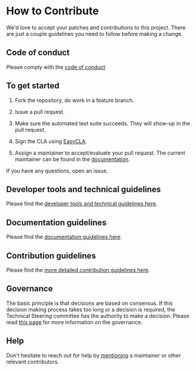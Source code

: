 <!--
SPDX-FileCopyrightText: Contributors to the GXF project

SPDX-License-Identifier: Apache-2.0
-->

# How to Contribute

We'd love to accept your patches and contributions to this project. There are just a couple guidelines you need to follow before making a change.

## Code of conduct

Please comply with the [code of conduct](https://documentation.gxf.lfenergy.org/Opensourcecommunity/Code-of-conduct.html) 

## To get started

1. Fork the repository, do work in a feature branch.

2. Issue a pull request.

3. Make sure the automated test suite succeeds. They will show-up in the pull request.

4. Sign the CLA using [EasyCLA](https://easycla.lfx.linuxfoundation.org/).

5. Assign a maintainer to accept/evaluate your pull request. The current maintainer can be found in the [documentation](https://documentation.gxf.lfenergy.org/Opensourcecommunity/Governance.html).

If you have any questions, open an issue.

## Developer tools and technical guidelines

Please find the [developer tools and technical guidelines here](https://documentation.gxf.lfenergy.org/Opensourcecommunity/ToolsguidelinesCI.html).

## Documentation guidelines

Please find the [documentation guidelines here](https://documentation.gxf.lfenergy.org/Opensourcecommunity/Contributing-to-documentation.html).

## Contribution guidelines

Please find the [more detailed contribution guidelines here](https://documentation.gxf.lfenergy.org/Opensourcecommunity/Contributing-to-the-code.html).

## Governance 

The basic principle is that decisions are based on consensus. If this decision making process takes too long or a decision is required, the Technical Steering committee has the authority to make a decision. Please read [this page](https://documentation.gxf.lfenergy.org/Opensourcecommunity/Governance.html) for more information on the governance.

## Help

Don't hesitate to reach out for help by [mentioning](https://github.com/blog/821-mention-somebody-they-re-notified) a maintainer or other relevant contributors.
